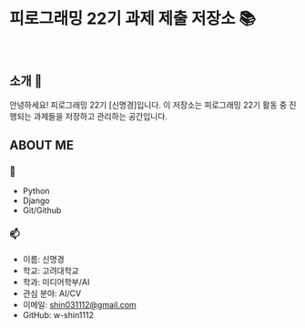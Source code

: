 # 피로그래밍 22기 과제 제출 저장소 📚
<br>

## 소개 🚀
안녕하세요! 피로그래밍 22기 [신명경]입니다.
이 저장소는 피로그래밍 22기 활동 중 진행되는 과제들을 저장하고 관리하는 공간입니다.
<br>

## ABOUT ME
### 🌱 
- Python
- Django
- Git/Github

### 📫 
- 이름: 신명경
- 학교: 고려대학교
- 학과: 미디어학부/AI
- 관심 분야: AI/CV
- 이메일: shin031112@gmail.com
- GitHub: w-shin1112

